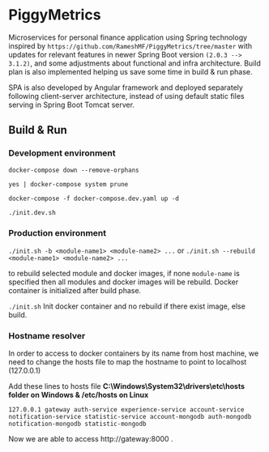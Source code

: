 # PiggyMetrics
Microservices for personal finance application using Spring technology inspired by `https://github.com/RameshMF/PiggyMetrics/tree/master` with updates for relevant features in newer Spring Boot version `(2.0.3 --> 3.1.2)`, and some adjustments about functional and infra architecture. Build plan is also implemented helping us save some time in build & run phase.

SPA is also developed by Angular framework and deployed separately following client-server architecture, instead of using default static files serving in Spring Boot Tomcat server.

## Build & Run
### Development environment
`docker-compose down --remove-orphans`

`yes | docker-compose system prune`

`docker-compose -f docker-compose.dev.yaml up -d`

`./init.dev.sh`

### Production environment
`./init.sh -b <module-name1> <module-name2> ...`
or
`./init.sh --rebuild <module-name1> <module-name2> ...` 

to rebuild selected module and docker images, if none `module-name` is specified then all modules and docker images will be rebuild. Docker container is initialized after build phase.

`./init.sh` 
Init docker container and no rebuild if there exist image, else build.

### Hostname resolver
In order to access to docker containers by its name from host machine, we need to change the hosts file to map the hostname to point to localhost (127.0.0.1)

Add these lines to hosts file ****C:\Windows\System32\drivers\etc\hosts folder on Windows & /etc/hosts on Linux****

`127.0.0.1 gateway auth-service experience-service account-service notification-service statistic-service account-mongodb auth-mongodb notification-mongodb statistic-mongodb`

Now we are able to access http://gateway:8000 .
